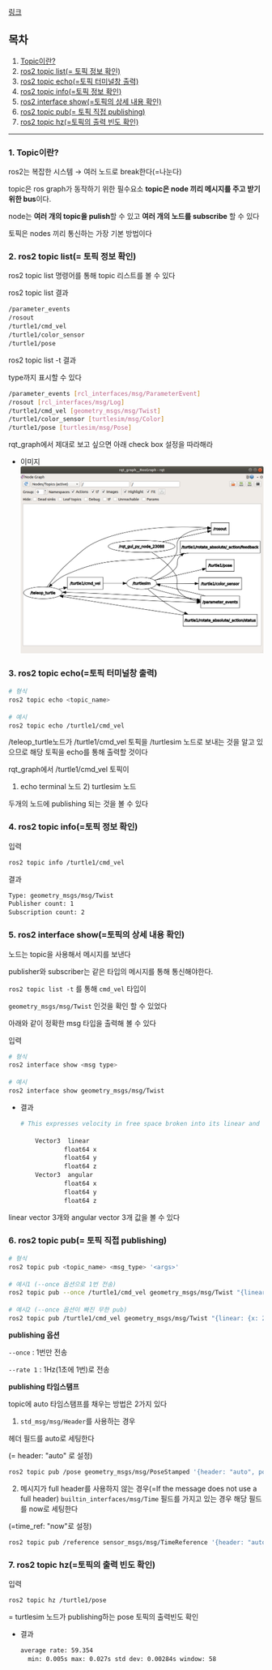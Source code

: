 [링크](https://docs.ros.org/en/humble/Tutorials/Beginner-CLI-Tools/Understanding-ROS2-Topics/Understanding-ROS2-Topics.html)


## 목차
1. [Topic이란?](#1-topic이란)
2. [ros2 topic list(= 토픽 정보 확인)](#2-ros2-topic-list-토픽-정보-확인)
3. [ros2 topic echo(=토픽 터미널창 출력)](#3-ros2-topic-echo-토픽-터미널창-출력)
4. [ros2 topic info(=토픽 정보 확인)](#4-ros2-topic-info-토픽-정보-확인)
5. [ros2 interface show(=토픽의 상세 내용 확인)](#5-ros2-interface-show-토픽의-상세-내용-확인)
6. [ros2 topic pub(= 토픽 직접 publishing)](#6-ros2-topic-pub-토픽-직접-publishing)
7. [ros2 topic hz(=토픽의 출력 빈도 확인)](#7-ros2-topic-hz-토픽의-출력-빈도-확인)

---

### 1. Topic이란?

ros2는 복잡한 시스템 → 여러 노드로 break한다(=나눈다)

topic은 ros graph가 동작하기 위한 필수요소
**topic은 node 끼리 메시지를 주고 받기 위한 bus**이다.

node는 **여러 개의 topic을 pulish**할 수 있고 **여러 개의 노드를 subscribe** 할 수 있다

토픽은 nodes 끼리 통신하는 가장 기본 방법이다

### 2. ros2 topic list(= 토픽 정보 확인)

ros2 topic list 명령어를 통해 topic 리스트를 볼 수 있다

ros2 topic list 결과

```bash
/parameter_events
/rosout
/turtle1/cmd_vel
/turtle1/color_sensor
/turtle1/pose
```

ros2 topic list -t 결과

type까지 표시할 수 있다

```bash
/parameter_events [rcl_interfaces/msg/ParameterEvent]
/rosout [rcl_interfaces/msg/Log]
/turtle1/cmd_vel [geometry_msgs/msg/Twist]
/turtle1/color_sensor [turtlesim/msg/Color]
/turtle1/pose [turtlesim/msg/Pose]
```

rqt_graph에서 제대로 보고 싶으면 아래 check box 설정을 따라해라

- 이미지    
![alt text](./image/rqt_graph.png)


### 3. ros2 topic echo(=토픽 터미널창 출력)

```bash
# 형식
ros2 topic echo <topic_name>

# 예시
ros2 topic echo /turtle1/cmd_vel 
```

/teleop_turtle노드가 /turtle1/cmd_vel 토픽을 /turtlesim 노드로 보내는 것을 알고 있으므로 해당 토픽을 echo를 통해 출력할 것이다

rqt_graph에서 /turtle1/cmd_vel 토픽이 
1) echo terminal 노드 2) turtlesim 노드

두개의 노드에 publishing 되는 것을 볼 수 있다

### 4. ros2 topic info(=토픽 정보 확인)

입력

```bash
ros2 topic info /turtle1/cmd_vel
```

결과

```bash
Type: geometry_msgs/msg/Twist
Publisher count: 1
Subscription count: 2
```

### 5. ros2 interface show(=토픽의 상세 내용 확인)

노드는 topic을 사용해서 메시지를 보낸다

publisher와 subscriber는 같은 타입의 메시지를 통해 통신해야한다.

`ros2 topic list -t` 를 통해 `cmd_vel` 타입이

`geometry_msgs/msg/Twist` 인것을 확인 할 수 있었다

아래와 같이 정확한 msg 타입을 출력해 볼 수 있다

입력

```bash
# 형식
ros2 interface show <msg type>

# 예시
ros2 interface show geometry_msgs/msg/Twist 
```

- 결과
    
    ```bash
    # This expresses velocity in free space broken into its linear and angular parts.
    
        Vector3  linear
                float64 x
                float64 y
                float64 z
        Vector3  angular
                float64 x
                float64 y
                float64 z
    ```
    

linear vector 3개와 angular vector 3개 값을 볼 수 있다

### 6. ros2 topic pub(= 토픽 직접 publishing)

```bash
# 형식
ros2 topic pub <topic_name> <msg_type> '<args>'

# 예시1 (--once 옵션으로 1번 전송)
ros2 topic pub --once /turtle1/cmd_vel geometry_msgs/msg/Twist "{linear: {x: 2.0, y: 0.0, z: 0.0}, angular: {x: 0.0, y: 0.0, z: 1.8}}"

# 예시2 (--once 옵션이 빠진 무한 pub)
ros2 topic pub /turtle1/cmd_vel geometry_msgs/msg/Twist "{linear: {x: 2.0, y: 0.0, z: 0.0}, angular: {x: 0.0, y: 0.0, z: 1.8}}"
```

**publishing 옵션**

`--once` : 1번만 전송

`--rate 1` : 1Hz(1초에 1번)로 전송

**publishing 타임스탬프**

topic에 auto 타임스탬프를 채우는 방법은 2가지 있다

1) `std_msg/msg/Header`를 사용하는 경우

헤더 필드를 auto로 세팅한다

(= header: "auto" 로 설정)

```bash
ros2 topic pub /pose geometry_msgs/msg/PoseStamped '{header: "auto", pose: {position: {x: 1.0, y: 2.0, z: 3.0}}}’
```

2) 메시지가 full header를 사용하지 않는 경우(=If the message does not use a full header) `builtin_interfaces/msg/Time` 필드를 가지고 있는 경우 해당 필드를 now로 세팅한다

(=time_ref: "now"로 설정)

```bash
ros2 topic pub /reference sensor_msgs/msg/TimeReference '{header: "auto", time_ref: "now", source: "dumy"}'
```

### 7. ros2 topic hz(=토픽의 출력 빈도 확인)

입력

```bash
ros2 topic hz /turtle1/pose
```

= turtlesim 노드가 publishing하는 pose 토픽의 출력빈도 확인

- 결과
    
    ```bash
    average rate: 59.354
      min: 0.005s max: 0.027s std dev: 0.00284s window: 58
    ```